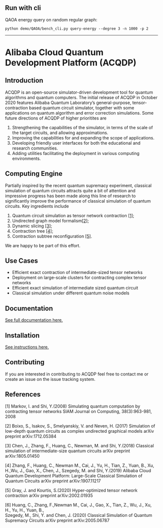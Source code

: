 
## Run with cli

QAOA energy query on random regular graph:

```
python demo/QAOA/bench_cli.py query-energy --degree 3 -n 1000 -p 2
```

---

# Alibaba Cloud Quantum Development Platform (ACQDP)

## Introduction
ACQDP is an open-source simulator-driven development tool for quantum algorithms and quantum computers. The initial release of ACQDP in October 2020 features Alibaba Quantum Laboratory’s general-purpose, tensor-contraction based  quantum circuit simulator, together with some applications on quantum algorithm and error correction simulations. Some future directions of ACQDP of higher prioritites are

1. Strengthening the capabilities of the simulator, in terms of the scale of the target circuits, and allowing approximations.
2. Improving the capabilities for and expanding the scope of applications.
3. Developing friendly user interfaces for both the educational and research communities.
4. Adding utilities facilitating the deployment in various computing environments.

## Computing Engine
Partially inspired by the recent quantum supremacy experiment, classical simulation of quantum circuits attracts quite a bit of attention and impressive progress has been made along this line of research to significantly improve the performance of classical simulation of quantum circuits. Key ingredients include
1. Quantum circuit simulation as tensor network contraction [[1]](#1);
2. Undirected graph model formalism[[2]](#2);
3. Dynamic slicing [[3]](#3);
4. Contraction tree [[4]](#4);
5. Contraction subtree reconfiguration [[5]](#5).

We are happy to be part of this effort.

## Use Cases

* Efficient exact contraction of intermediate-sized tensor networks
* Deployment on large-scale clusters for contracting complex tensor networks
* Efficient exact simulation of intermediate sized quantum circuit
* Classical simulation under different quantum noise models

## Documentation
[See full documentation here.](https://alibabaquantumlab.github.io/acqdp)

## Installation
[See instructions here.](https://alibabaquantumlab.github.io/acqdp/installation.html)

## Contributing

If you are interested in contributing to ACQDP feel free to contact me or create an issue on the issue tracking system.

## References

<a id="1">[1]</a>
Markov, I. and Shi, Y.(2008)
Simulating quantum computation by contracting tensor networks
SIAM Journal on Computing, 38(3):963-981, 2008

<a id="2">[2]</a>
Boixo, S., Isakov, S., Smelyanskiy, V. and Neven, H. (2017)
Simulation of low-depth quantum circuits as complex undirected graphical models
arXiv preprint arXiv:1712.05384

<a id="3">[3]</a>
Chen, J., Zhang, F., Huang, C., Newman, M. and Shi, Y.(2018)
Classical simulation of intermediate-size quantum circuits
arXiv preprint arXiv:1805.01450

<a id="4">[4]</a>
Zhang, F., Huang, C., Newman M., Cai, J., Yu, H., Tian, Z., Yuan, B., Xu, H.,Wu, J., Gao, X., Chen, J., Szegedy, M. and Shi, Y.(2019)
Alibaba Cloud Quantum Development Platform: Large-Scale Classical Simulation of Quantum Circuits
arXiv preprint arXiv:1907.11217

<a id="5">[5]</a>
Gray, J. and Kourtis, S.(2020)
Hyper-optimized tensor network contraction
arXiv preprint arXiv:2002.01935

<a id="6">[6]</a>
Huang, C., Zhang, F.,Newman M., Cai, J., Gao, X., Tian, Z., Wu, J., Xu, H., Yu, H., Yuan, B.,\
 Szegedy, M., Shi, Y. and Chen, J. (2020)
Classical Simulation of Quantum Supremacy Circuits
arXiv preprint arXiv:2005.06787
